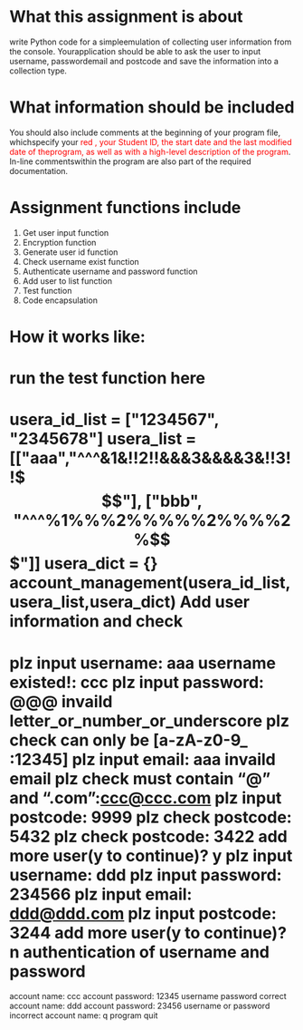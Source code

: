 # What this assignment is about
 write Python code for a simpleemulation of collecting user information from the console. Yourapplication should be able to ask the user to input username, passwordemail and postcode and save the information into a collection type.

# What information should be included
You should also include comments at the beginning of your program file, 
whichspecify your  <span style="color:red;">red  , your Student lD, the start date and the last modified date of theprogram, as well as with a high-level description of the program</span>. In-line commentswithin the program are also part of the required documentation.


# Assignment functions include
1. Get user input function
2. Encryption function
3. Generate user id function
4. Check username exist function
5. Authenticate username and password function
6. Add user to list function
7. Test function
8. Code encapsulation

# How it works like:
# run the test function here
usera_id_list = ["1234567", "2345678"]
usera_list = [["aaa","^^^&1&!!2!!&&&3&&&&3&!!3!!$$$"], 
              ["bbb", "^^^%1%%%2%%%%%2%%%%2%$$$"]]
usera_dict = {}
account_management(usera_id_list,usera_list,usera_dict)
Add user information and check
==============================
plz input username: aaa
username existed!: ccc
plz input password: @@@
 invaild letter_or_number_or_underscore  plz check
can only be [a-zA-z0-9_ :12345]
plz input email: aaa
 invaild email  plz check
must contain “@” and “.com”:ccc@ccc.com
plz input postcode: 9999
plz check postcode: 5432
plz check postcode: 3422
add more user(y to continue)? y
plz input username: ddd
plz input password: 234566
plz input email: ddd@ddd.com
plz input postcode: 3244
add more user(y to continue)? n
authentication of username and password
==================================
account name: ccc
account password: 12345
username password correct
account name: ddd
account password: 23456
username or password incorrect
account name: q
program quit